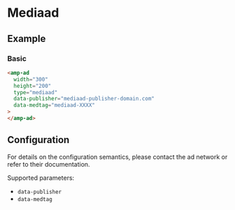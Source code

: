 <!---
Copyright 2015 The AMP HTML Authors. All Rights Reserved.

Licensed under the Apache License, Version 2.0 (the "License");
you may not use this file except in compliance with the License.
You may obtain a copy of the License at

      http://www.apache.org/licenses/LICENSE-2.0

Unless required by applicable law or agreed to in writing, software
distributed under the License is distributed on an "AS-IS" BASIS,
WITHOUT WARRANTIES OR CONDITIONS OF ANY KIND, either express or implied.
See the License for the specific language governing permissions and
limitations under the License.
-->

# Mediaad

## Example

### Basic

```html
<amp-ad
  width="300"
  height="200"
  type="mediaad"
  data-publisher="mediaad-publisher-domain.com"
  data-medtag="mediaad-XXXX"
>
</amp-ad>
```

## Configuration

For details on the configuration semantics, please contact the ad network or refer to their documentation.

Supported parameters:

-   `data-publisher`
-   `data-medtag`
